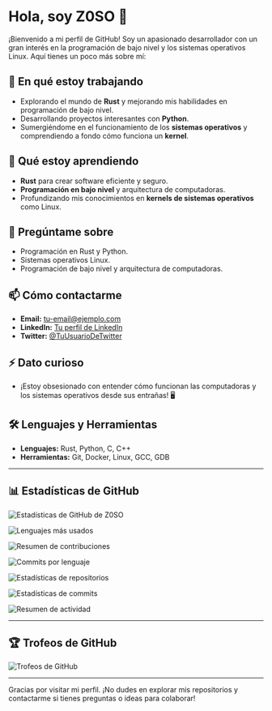 # Hola, soy Z0SO 👋

¡Bienvenido a mi perfil de GitHub! Soy un apasionado desarrollador con un gran interés en la programación de bajo nivel y los sistemas operativos Linux. Aquí tienes un poco más sobre mí:

## 🔭 En qué estoy trabajando
- Explorando el mundo de **Rust** y mejorando mis habilidades en programación de bajo nivel.
- Desarrollando proyectos interesantes con **Python**.
- Sumergiéndome en el funcionamiento de los **sistemas operativos** y comprendiendo a fondo cómo funciona un **kernel**.

## 🌱 Qué estoy aprendiendo
- **Rust** para crear software eficiente y seguro.
- **Programación en bajo nivel** y arquitectura de computadoras.
- Profundizando mis conocimientos en **kernels de sistemas operativos** como Linux.

## 💬 Pregúntame sobre
- Programación en Rust y Python.
- Sistemas operativos Linux.
- Programación de bajo nivel y arquitectura de computadoras.

## 📫 Cómo contactarme
- **Email:** [tu-email@ejemplo.com](mailto:tu-email@ejemplo.com)
- **LinkedIn:** [Tu perfil de LinkedIn](https://www.linkedin.com/in/tu-perfil)
- **Twitter:** [@TuUsuarioDeTwitter](https://twitter.com/tu-usuario)

## ⚡ Dato curioso
- ¡Estoy obsesionado con entender cómo funcionan las computadoras y los sistemas operativos desde sus entrañas! 🖥️

## 🛠️ Lenguajes y Herramientas
- **Lenguajes:** Rust, Python, C, C++
- **Herramientas:** Git, Docker, Linux, GCC, GDB

---

## 📊 Estadísticas de GitHub

![Estadísticas de GitHub de Z0SO](https://github-readme-stats.vercel.app/api?username=Z0SO&show_icons=true&theme=dark&count_private=true)

![Lenguajes más usados](https://github-readme-stats.vercel.app/api/top-langs/?username=Z0SO&layout=compact&theme=dark&langs_count=10)

![Resumen de contribuciones](https://github-profile-summary-cards.vercel.app/api/cards/profile-details?username=Z0SO&theme=dark)

![Commits por lenguaje](https://github-profile-summary-cards.vercel.app/api/cards/most-commit-language?username=Z0SO&theme=dark)

![Estadísticas de repositorios](https://github-profile-summary-cards.vercel.app/api/cards/repos-per-language?username=Z0SO&theme=dark)

![Estadísticas de commits](https://github-profile-summary-cards.vercel.app/api/cards/stats?username=Z0SO&theme=dark)

![Resumen de actividad](https://activity-graph.herokuapp.com/graph?username=Z0SO&theme=react-dark&hide_border=true&area=true)

---

## 🏆 Trofeos de GitHub

![Trofeos de GitHub](https://github-profile-trophy.vercel.app/?username=Z0SO&theme=darkhub&no-frame=true&row=1&column=7)

---

Gracias por visitar mi perfil. ¡No dudes en explorar mis repositorios y contactarme si tienes preguntas o ideas para colaborar!
